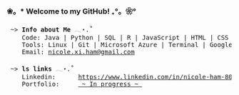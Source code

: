 ### ❀。* Welcome to my GitHub! ₊°。❀°

<pre>
 ~> <strong>Info about Me</strong> 𓂃⋆.˚
    Code: Java | Python | SQL | R | JavaScript | HTML | CSS
    Tools: Linux | Git | Microsoft Azure | Terminal | Google Suite | Microsoft Office
    Email: <a href="mailto:nicole.xi.ham@gmail.com">nicole.xi.ham@gmail.com</a>

 ~> <strong>ls links</strong> 𓂃⋆.˚
    Linkedin:      <a rel=me href="https://www.linkedin.com/in/nicole-ham-80aa99310">https://www.linkedin.com/in/nicole-ham-80aa99310</a>
    Portfolio:     <a href=""> ~ In progress ~ </a>

</pre>